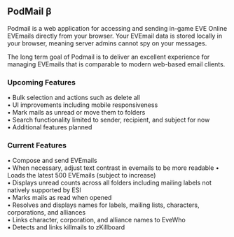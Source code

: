 ## PodMail β

Podmail is a web application for accessing and sending in-game EVE Online EVEmails directly from your browser. Your EVEmail data is stored locally in your browser, meaning server admins cannot spy on your messages.

The long term goal of Podmail is to deliver an excellent experience for managing EVEmails that is comparable to modern web-based email clients.

### Upcoming Features

• Bulk selection and actions such as delete all  
• UI improvements including mobile responsiveness  
• Mark mails as unread or move them to folders  
• Search functionality limited to sender, recipient, and subject for now  
• Additional features planned

### Current Features

• Compose and send EVEmails  
• When necessary, adjust text contrast in evemails to be more readable 
• Loads the latest 500 EVEmails (subject to increase)  
• Displays unread counts across all folders including mailing labels not natively supported by ESI  
• Marks mails as read when opened  
• Resolves and displays names for labels, mailing lists, characters, corporations, and alliances  
• Links character, corporation, and alliance names to EveWho  
• Detects and links killmails to zKillboard
